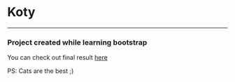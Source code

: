 # Koty

-----------------------

### Project created while learning bootstrap

You can check out final result [here](https://janszczepan.github.io/projekt-sklep-bootstrap/)

PS: Cats are the best ;)